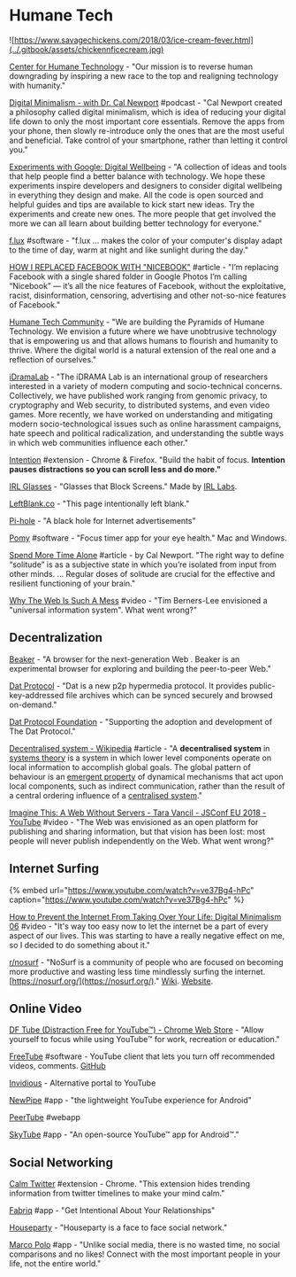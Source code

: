 # Humane Tech

![https://www.savagechickens.com/2018/03/ice-cream-fever.html](../.gitbook/assets/chickennficecream.jpg)

[Center for Humane Technology](https://humanetech.com/) - "Our mission is to reverse human downgrading by inspiring a new race to the top and realigning technology with humanity."

[Digital Minimalism - with Dr. Cal Newport](https://www.stitcher.com/podcast/paula-pant-and-j-money/money-103/e/58555559?refid=asa&autoplay=true) \#podcast - "Cal Newport created a philosophy called digital minimalism, which is idea of reducing your digital life down to only the most important core essentials. Remove the apps from your phone, then slowly re-introduce only the ones that are the most useful and beneficial. Take control of your smartphone, rather than letting it control you."

[Experiments with Google: Digital Wellbeing](https://experiments.withgoogle.com/collection/digitalwellbeing) - "A collection of ideas and tools that help people find a better balance with technology. We hope these experiments inspire developers and designers to consider digital wellbeing in everything they design and make. All the code is open sourced and helpful guides and tips are available to kick start new ideas. Try the experiments and create new ones. The more people that get involved the more we can all learn about building better technology for everyone."

[f.lux](https://justgetflux.com/) \#software - "f.lux ... makes the color of your computer's display adapt to the time of day, warm at night and like sunlight during the day."

[HOW I REPLACED FACEBOOK WITH "NICEBOOK"](https://elgan.com/blog/how-i-replaced-facebook-with-google-photos) \#article - "I’m replacing Facebook with a single shared folder in Google Photos I’m calling “Nicebook” — it’s all the nice features of Facebook, without the exploitative, racist, disinformation, censoring, advertising and other not-so-nice features of Facebook."

[Humane Tech Community](https://humanetech.community/) - "We are building the Pyramids of Humane Technology. We envision a future where we have unobtrusive technology that is empowering us and that allows humans to flourish and humanity to thrive. Where the digital world is a natural extension of the real one and a reflection of ourselves."

[iDramaLab](https://idrama.science/) - "The iDRAMA Lab is an international group of researchers interested in a variety of modern computing and socio-technical concerns. Collectively, we have published work ranging from genomic privacy, to cryptography and Web security, to distributed systems, and even video games. More recently, we have worked on understanding and mitigating modern socio-technological issues such as online harassment campaigns, hate speech and political radicalization, and understanding the subtle ways in which web communities influence each other."

[Intention](https://www.getintention.com/) \#extension - Chrome & Firefox. "Build the habit of focus. **Intention pauses distractions so you can scroll less and do more."**

[IRL Glasses](https://www.kickstarter.com/projects/ivancash/irl-glasses-glasses-that-block-screens/faqs) - "Glasses that Block Screens." Made by [IRL Labs](https://www.irl-labs.co/).

[LeftBlank.co](http://www.leftblank.co/) - "This page intentionally left blank."

[Pi-hole](https://pi-hole.net/) - "A black hole for Internet advertisements"

[Pomy](https://vanejung.com/pomy/) \#software - "Focus timer app for your eye health." Mac and Windows.

[Spend More Time Alone](http://www.calnewport.com/blog/2017/09/24/spend-more-time-alone/) \#article - by Cal Newport. "The right way to define “solitude” is as a subjective state in which you’re isolated from input from other minds. ... Regular doses of solitude are crucial for the effective and resilient functioning of your brain."

[Why The Web Is Such A Mess](https://www.youtube.com/watch?v=OFRjZtYs3wY) \#video - "Tim Berners-Lee envisioned a "universal information system". What went wrong?"

## Decentralization

[Beaker](https://beakerbrowser.com/) - "A browser for the next-generation Web. Beaker is an experimental browser for exploring and building the peer-to-peer Web."

[Dat Protocol](https://www.datprotocol.com/) - "Dat is a new p2p hypermedia protocol. It provides public-key-addressed file archives which can be synced securely and browsed on-demand."

[Dat Protocol Foundation](https://dat.foundation/) - "Supporting the adoption and development of The Dat Protocol."

[Decentralised system - Wikipedia](https://en.wikipedia.org/wiki/Decentralised_system) \#article - "A **decentralised system** in [systems theory](https://en.wikipedia.org/wiki/Systems_theory) is a system in which lower level components operate on local information to accomplish global goals. The global pattern of behaviour is an [emergent property](https://en.wikipedia.org/wiki/Emergent_property) of dynamical mechanisms that act upon local components, such as indirect communication, rather than the result of a central ordering influence of a [centralised system](https://en.wikipedia.org/wiki/Centralised_system)."

[Imagine This: A Web Without Servers - Tara Vancil - JSConf EU 2018 - YouTube](https://www.youtube.com/watch?v=rJ_WvfF3FN8&feature=youtu.be) \#video - "The Web was envisioned as an open platform for publishing and sharing information, but that vision has been lost: most people will never publish independently on the Web. What went wrong?"

## Internet Surfing

{% embed url="https://www.youtube.com/watch?v=ve37Bg4-hPc" caption="https://www.youtube.com/watch?v=ve37Bg4-hPc" %}

[How to Prevent the Internet From Taking Over Your Life: Digital Minimalism 06](https://www.youtube.com/watch?v=jEps2fnwL-0&feature=youtu.be) \#video - "It's way too easy now to let the internet be a part of every aspect of our lives. This was starting to have a really negative effect on me, so I decided to do something about it."

[r/nosurf](https://www.reddit.com/r/nosurf/) - "NoSurf is a community of people who are focused on becoming more productive and wasting less time mindlessly surfing the internet. [https://nosurf.org/](https://nosurf.org/)." [Wiki](https://www.reddit.com/r/nosurf/wiki/index). [Website](https://nosurf.net/).

## Online Video

[DF Tube \(Distraction Free for YouTube™\) - Chrome Web Store](https://chrome.google.com/webstore/detail/df-tube-distraction-free/mjdepdfccjgcndkmemponafgioodelna) - "Allow yourself to focus while using YouTube™ for work, recreation or education."

[FreeTube](https://freetubeapp.io/) \#software - YouTube client that lets you turn off recommended videos, comments. [GitHub](https://github.com/FreeTubeApp/FreeTube)

[Invidious](https://invidio.us/) - Alternative portal to YouTube

[NewPipe](https://newpipe.schabi.org/) \#app - "the lightweight YouTube experience for Android"

[PeerTube](https://peertube.cpy.re/) \#webapp

[SkyTube](https://skytube-app.com/) \#app - "An open-source YouTube™ app for Android™."

## Social Networking

[Calm Twitter](https://chrome.google.com/webstore/detail/calm-twitter/cknklikacoaeledfaldmhabmldkldocj/related) \#extension - Chrome. "This extension hides trending information from twitter timelines to make your mind calm."

[Fabriq](https://www.ourfabriq.com/?utm_source=Iterable&utm_medium=email&utm_campaign=newsletter_4.9) \#app - "Get Intentional About Your Relationships"

[Houseparty](https://houseparty.com/?utm_source=Iterable&utm_medium=email&utm_campaign=newsletter_4.9) - "Houseparty is a face to face social network."

[Marco Polo](https://www.marcopolo.me/?utm_source=Iterable&utm_medium=email&utm_campaign=newsletter_4.9) \#app - "Unlike social media, there is no wasted time, no social comparisons and no likes! Connect with the most important people in your life, not the entire world."

